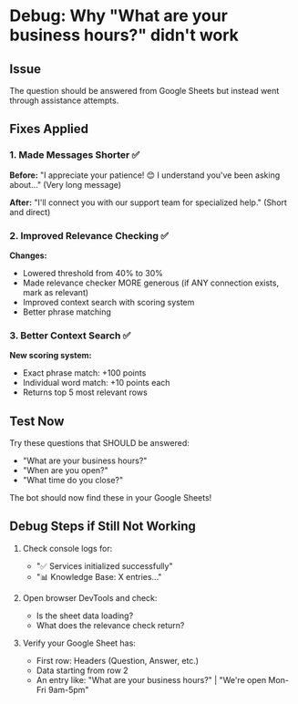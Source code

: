 # Debug: Why "What are your business hours?" didn't work

## Issue
The question should be answered from Google Sheets but instead went through assistance attempts.

## Fixes Applied

### 1. Made Messages Shorter ✅
**Before:**
"I appreciate your patience! 😊 I understand you've been asking about..."
(Very long message)

**After:**
"I'll connect you with our support team for specialized help."
(Short and direct)

### 2. Improved Relevance Checking ✅
**Changes:**
- Lowered threshold from 40% to 30%
- Made relevance checker MORE generous (if ANY connection exists, mark as relevant)
- Improved context search with scoring system
- Better phrase matching

### 3. Better Context Search ✅
**New scoring system:**
- Exact phrase match: +100 points
- Individual word match: +10 points each
- Returns top 5 most relevant rows

## Test Now

Try these questions that SHOULD be answered:
- "What are your business hours?"
- "When are you open?"
- "What time do you close?"

The bot should now find these in your Google Sheets!

## Debug Steps if Still Not Working

1. Check console logs for:
   - "✅ Services initialized successfully"
   - "📊 Knowledge Base: X entries..."

2. Open browser DevTools and check:
   - Is the sheet data loading?
   - What does the relevance check return?

3. Verify your Google Sheet has:
   - First row: Headers (Question, Answer, etc.)
   - Data starting from row 2
   - An entry like: "What are your business hours?" | "We're open Mon-Fri 9am-5pm"
